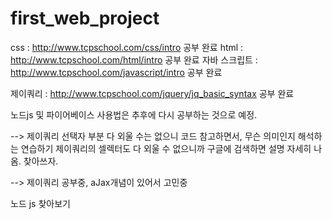 # first_web_project

css : http://www.tcpschool.com/css/intro 공부 완료
html : http://www.tcpschool.com/html/intro 공부 완료
자바 스크립트 : http://www.tcpschool.com/javascript/intro 공부 완료

제이쿼리 : http://www.tcpschool.com/jquery/jq_basic_syntax 공부 완료

노드js 및 파이어베이스 사용법은 추후에 다시 공부하는 것으로 예정.

--> 제이쿼리 선택자 부분 다 외울 수는 없으니 코드 참고하면서, 무슨 의미인지 해석하는 연습하기
제이쿼리의 셀렉터도 다 외울 수 없으니까 구글에 검색하면 설명 자세히 나옴. 찾아쓰자.

--> 제이쿼리 공부중, aJax개념이 있어서 고민중

노드 js 찾아보기